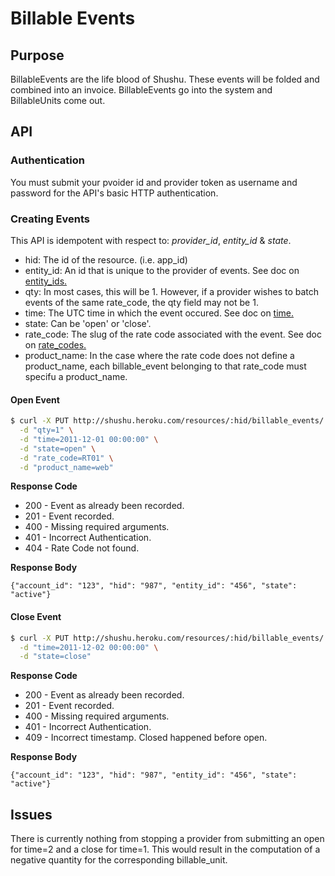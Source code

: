 # Billable Events

## Purpose

BillableEvents are the life blood of Shushu. These events will be folded and
combined into an invoice. BillableEvents go into the system and BillableUnits
come out.

## API

### Authentication

You must submit your pvoider id and provider token as username and password for
the API's basic HTTP authentication.

### Creating Events

This API is idempotent with respect to: *provider_id*, *entity_id* & *state*.

* hid: The id of the resource. (i.e. app_id)
* entity_id: An id that is unique to the provider of events. See doc on [entity_ids.](https://github.com/heroku/shushu/tree/master/doc)
* qty: In most cases, this will be 1. However, if a provider wishes to batch events of the same rate_code, the qty field may not be 1.
* time: The UTC time in which the event occured. See doc on [time.](https://github.com/heroku/shushu/tree/master/doc)
* state: Can be 'open' or 'close'.
* rate_code: The slug of the rate code associated with the event. See doc on [rate_codes.](https://github.com/heroku/shushu/blob/master/doc/rate_code_api.md)
* product_name: In the case where the rate code does not define a product_name, each billable_event belonging to that rate_code must specifu a product_name.

#### Open Event

```bash
$ curl -X PUT http://shushu.heroku.com/resources/:hid/billable_events/:entity_id \
  -d "qty=1" \
  -d "time=2011-12-01 00:00:00" \
  -d "state=open" \
  -d "rate_code=RT01" \
  -d "product_name=web"
```

**Response Code**

* 200 - Event as already been recorded.
* 201 - Event recorded.
* 400 - Missing required arguments.
* 401 - Incorrect Authentication.
* 404 - Rate Code not found.

**Response Body**

```
{"account_id": "123", "hid": "987", "entity_id": "456", "state": "active"}
```


#### Close Event

```bash
$ curl -X PUT http://shushu.heroku.com/resources/:hid/billable_events/:entity_id \
  -d "time=2011-12-02 00:00:00" \
  -d "state=close"
```

**Response Code**

* 200 - Event as already been recorded.
* 201 - Event recorded.
* 400 - Missing required arguments.
* 401 - Incorrect Authentication.
* 409 - Incorrect timestamp. Closed happened before open.

**Response Body**

```
{"account_id": "123", "hid": "987", "entity_id": "456", "state": "active"}
```

## Issues

There is currently nothing from stopping a provider from submitting an open for
time=2 and a close for time=1. This would result in the computation of a
negative quantity for the corresponding billable_unit.
